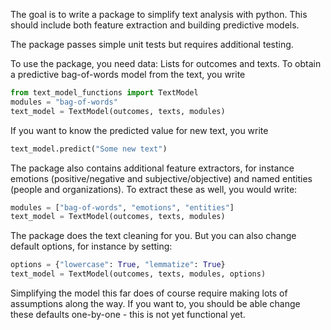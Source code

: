 The goal is to write a package to simplify text analysis with python. 
This should include both feature extraction and building predictive models.

The package passes simple unit tests but requires additional testing.

To use the package, you need data: Lists for outcomes and texts. 
To obtain a predictive bag-of-words model from the text, you write 

```python
from text_model_functions import TextModel
modules = "bag-of-words"
text_model = TextModel(outcomes, texts, modules)
```

If you want to know the predicted value for new text, you write

```python
text_model.predict("Some new text")
```
        
The package also contains additional feature extractors, for instance 
emotions (positive/negative and subjective/objective) and named entities 
(people and organizations). To extract these as well, you would write:
        
```python
modules = ["bag-of-words", "emotions", "entities"]
text_model = TextModel(outcomes, texts, modules)
```

The package does the text cleaning for you. But you can also change 
default options, for instance by setting:
        
```python
options = {"lowercase": True, "lemmatize": True}
text_model = TextModel(outcomes, texts, modules, options)
```

Simplifying the model this far does of course require making lots of
assumptions along the way. If you want to, you should be able change
these defaults one-by-one - this is not yet functional yet.
